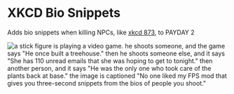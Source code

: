 # XKCD Bio Snippets
Adds bio snippets when killing NPCs, like [xkcd 873](https://xkcd.com/873/), to PAYDAY 2

![a stick figure is playing a video game. he shoots someone, and the game says "He once built a treehouse." then he shoots someone else, and it says "She has 110 unread emails that she was hoping to get to tonight." then another person, and it says "He was the only one who took care of the plants back at base." the image is captioned "No one liked my FPS mod that gives you three-second snippets from the bios of people you shoot."](https://imgs.xkcd.com/comics/fps_mod.png)
